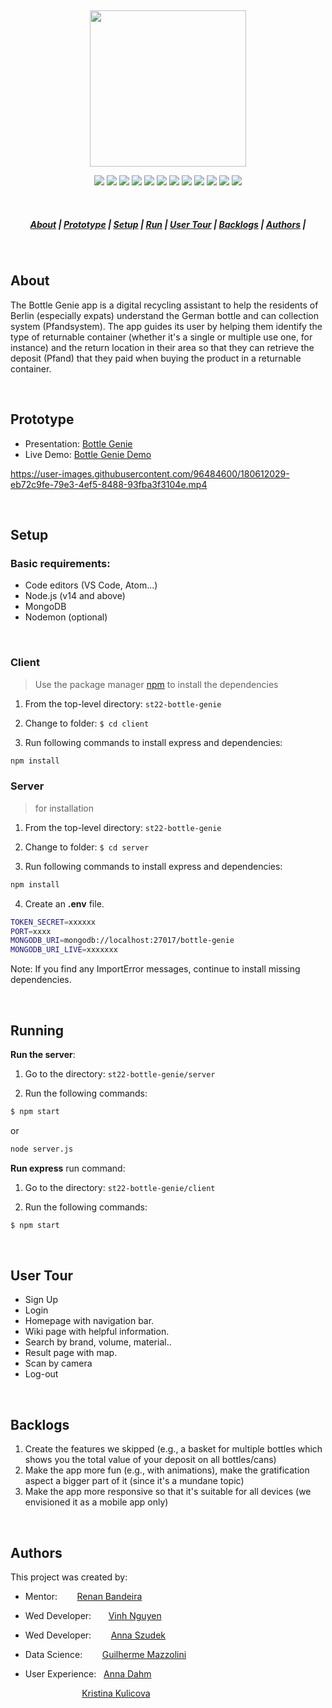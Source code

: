 &nbsp;

<p align="center">
<img src=https://res.cloudinary.com/vinntt/image/upload/v1658582382/bottle-genie/logo_p6rhzq.png style="width: 250px">
</p>

<p align="center">
<!-- https://ileriayo.github.io/markdown-badges/ -->
<img src=https://img.shields.io/badge/NPM-%23000000.svg?style=for-the-badge&logo=npm&logoColor=white>
<img src=https://img.shields.io/badge/bootstrap-%23563D7C.svg?style=for-the-badge&logo=bootstrap&logoColor=white>
<img src=https://img.shields.io/badge/node.js-6DA55F?style=for-the-badge&logo=node.js&logoColor=white>
<img src=https://img.shields.io/badge/express.js-%23404d59.svg?style=for-the-badge&logo=express&logoColor=%2361DAFB>
<img src=https://img.shields.io/badge/react-%2320232a.svg?style=for-the-badge&logo=react&logoColor=%2361DAFB>
<img src=https://img.shields.io/badge/MongoDB-%234ea94b.svg?style=for-the-badge&logo=mongodb&logoColor=white>
<img src=https://img.shields.io/badge/JWT-black?style=for-the-badge&logo=JSON%20web%20tokens>
<img src=https://img.shields.io/badge/python-3670A0?style=for-the-badge&logo=python&logoColor=ffdd54>
<img src=https://img.shields.io/badge/jupyter-%23FA0F00.svg?style=for-the-badge&logo=jupyter&logoColor=white>
<img src=https://img.shields.io/badge/pandas-%23150458.svg?style=for-the-badge&logo=pandas&logoColor=white>
<img src=https://img.shields.io/badge/numpy-%23013243.svg?style=for-the-badge&logo=numpy&logoColor=white>
<img src=https://img.shields.io/badge/figma-%23F24E1E.svg?style=for-the-badge&logo=figma&logoColor=white>
</p>

&nbsp;

<h5 align="center">
  <a href="#About">About</a>  |
  <a href="#Prototype">Prototype</a>  |
  <a href="#Setup">Setup</a>  |
  <a href="#Running">Run</a>  |
  <a href="#User Tour">User Tour</a>  |
  <a href="#Backlogs">Backlogs</a>  |
  <a href="#Authors">Authors</a>  |
</h5>

&nbsp;

## About

The Bottle Genie app is a digital recycling assistant to help the residents of Berlin (especially expats) understand the German bottle and can collection system (Pfandsystem). The app guides its user by helping them identify the type of returnable container (whether it's a single or multiple use one, for instance) and the return location in their area so that they can retrieve the deposit (Pfand) that they paid when buying the product in a returnable container.

&nbsp;

## Prototype
- Presentation: [Bottle Genie](https://www.canva.com/design/DAFAICPuSKA/OsoYQOi5RBhWU7Hs85zv7Q/edit?utm_content=DAFAICPuSKA&utm_campaign=designshare&utm_medium=link2&utm_source=sharebutton) &nbsp;
- Live Demo: [Bottle Genie Demo](https://drive.google.com/file/u/1/d/1_lSEPH8z60zYw04D6dtDoG5MvuoWfTxg/view?usp=drive_open)


https://user-images.githubusercontent.com/96484600/180612029-eb72c9fe-79e3-4ef5-8488-93fba3f3104e.mp4


&nbsp;

## Setup
### Basic requirements:
- Code editors (VS Code, Atom...)
- Node.js (v14 and above)
- MongoDB
- Nodemon (optional)

&nbsp;

### Client
> Use the package manager [npm](https://npmjs.com/) to install the dependencies

1. From the top-level directory: `st22-bottle-genie`

2. Change to folder: `$ cd client`

3. Run following commands to install express and dependencies:

 ```sh
 npm install
 ```

### Server
> for installation

1. From the top-level directory: `st22-bottle-genie`

2. Change to folder: `$ cd server`

3. Run following commands to install express and dependencies:

 ```sh
 npm install
 ```

4. Create an **.env** file.

 ```sh
TOKEN_SECRET=xxxxxx
PORT=xxxx
MONGODB_URI=mongodb://localhost:27017/bottle-genie
MONGODB_URI_LIVE=xxxxxxx
 ```

  Note: If you find any ImportError messages, continue to install missing dependencies.

&nbsp;

## Running
**Run the server**:

1. Go to the directory: `st22-bottle-genie/server`

2. Run the following commands:

  ```sh
  $ npm start
  ```

 or

  ```sh
 node server.js
 ```

**Run express** run command:

1. Go to the directory: `st22-bottle-genie/client`

2. Run the following commands:

 ```sh
 $ npm start
 ```

&nbsp;

## User Tour
- Sign Up
- Login
- Homepage with navigation bar.
- Wiki page with helpful information.
- Search by brand, volume, material..
- Result page with map.
- Scan by camera
- Log-out

&nbsp;

## Backlogs
1. Create the features we skipped (e.g., a basket for multiple bottles which shows you the total value of your deposit on all bottles/cans)
2. Make the app more fun (e.g., with animations), make the gratification aspect a bigger part of it (since it's a mundane topic)
3. Make the app more responsive so that it's suitable for all devices (we envisioned it as a mobile app only)

&nbsp;

## Authors
This project was created by:

- Mentor:&nbsp;&nbsp;&nbsp;&nbsp;&nbsp;&nbsp;&nbsp; [Renan Bandeira](https://www.linkedin.com/in/renanbandeira/) &nbsp;

- Wed Developer:&nbsp;&nbsp;&nbsp;&nbsp;&nbsp;&nbsp; [Vinh Nguyen](https://www.linkedin.com/in/vinntt/) &nbsp;

- Wed Developer:&nbsp;&nbsp;&nbsp;&nbsp;&nbsp;&nbsp;&nbsp; [Anna Szudek](https://www.linkedin.com/in/anna-szudek-3a305210b/) &nbsp;

- Data Science:&nbsp;&nbsp;&nbsp;&nbsp;&nbsp;&nbsp;&nbsp; [Guilherme Mazzolini](https://www.linkedin.com/in/guilherme-mazzolini-muniz-739852147/) &nbsp;

- User Experience:&nbsp;&nbsp; [Anna Dahm](https://www.linkedin.com/in/anna-dahm-ux/) &nbsp;

&nbsp;&nbsp;&nbsp;&nbsp;&nbsp;&nbsp;&nbsp;&nbsp;&nbsp;&nbsp;&nbsp;&nbsp;&nbsp;&nbsp;&nbsp;&nbsp;&nbsp;&nbsp;&nbsp;&nbsp;&nbsp;&nbsp;&nbsp;&nbsp;&nbsp;&nbsp;&nbsp;&nbsp; [Kristina Kulicova]()
